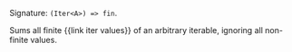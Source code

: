 Signature: `(Iter<A>) => fin`.

Sums all finite {{link iter values}} of an arbitrary iterable, ignoring all non-finite values.
